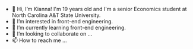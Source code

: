 - 👋 Hi, I’m Kianna! I'm 19 years old and I'm a senior Economics student at North Carolina A&T State University.
- 👀 I’m interested in front-end engineering.
- 🌱 I’m currently learning front-end engineering. 
- 💞️ I’m looking to collaborate on ...
- 📫 How to reach me ...

<!---
kiannaamaya/kiannaamaya is a ✨ special ✨ repository because its `README.md` (this file) appears on your GitHub profile.
You can click the Preview link to take a look at your changes.
--->
